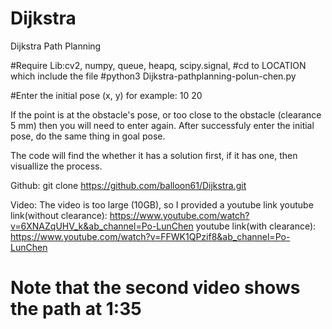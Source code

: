# Dijkstra
Dijkstra Path Planning

#Require Lib:cv2, numpy, queue, heapq, scipy.signal, 
#cd to LOCATION which include the file
#python3 Dijkstra-pathplanning-polun-chen.py

#Enter the initial pose
(x, y)
for example:
10 20

If the point is at the obstacle's pose, or too close to the obstacle (clearance 5 mm)
then you will need to enter again.
After successfuly enter the initial pose, do the same thing in goal pose.

The code will find the whether it has a solution first, if it has one, then visuallize the process.

Github:
git clone https://github.com/balloon61/Dijkstra.git

Video:
The video is too large (10GB), so I provided a youtube link
youtube link(without clearance):
https://www.youtube.com/watch?v=6XNAZqUHV_k&ab_channel=Po-LunChen
youtube link(with clearance):
https://www.youtube.com/watch?v=FFWK1QPzif8&ab_channel=Po-LunChen
# Note that the second video shows the path at 1:35





